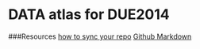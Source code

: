 DATA atlas for DUE2014
==================


###Resources
[how to sync your repo](http://www.youtube.com/watch?v=bTaFAqJ6bjE)
[Github Markdown](https://help.github.com/articles/github-flavored-markdown/)
